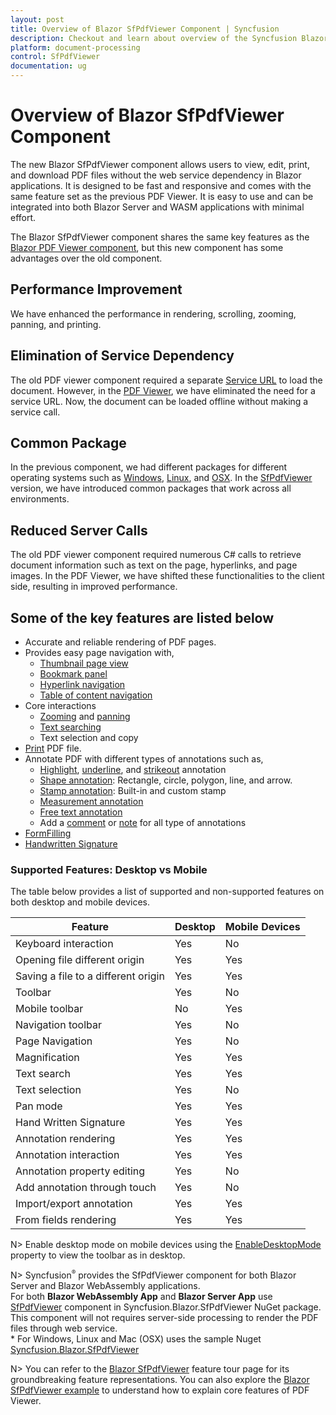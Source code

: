 ```yaml
---
layout: post
title: Overview of Blazor SfPdfViewer Component | Syncfusion
description: Checkout and learn about overview of the Syncfusion Blazor SfPdfViewer component and much more details.
platform: document-processing
control: SfPdfViewer
documentation: ug
---
```


# Overview of Blazor SfPdfViewer Component

The new Blazor SfPdfViewer component allows users to view, edit, print, and download PDF files without the web service dependency in Blazor applications. It is designed to be fast and responsive and comes with the same feature set as the previous PDF Viewer. It is easy to use and can be integrated into both Blazor Server and WASM applications with minimal effort.

The Blazor SfPdfViewer component shares the same key features as the [Blazor PDF Viewer component](https://help.syncfusion.com/document-processing/pdf/pdf-viewer/blazor/getting-started/features), but this new component has some advantages over the old component.

## Performance Improvement

We have enhanced the performance in rendering, scrolling, zooming, panning, and printing.  

## Elimination of Service Dependency

The old PDF viewer component required a separate [Service URL](https://help.syncfusion.com/document-processing/pdf/pdf-viewer/blazor/getting-started/web-assembly-application) to load the document. However, in the [PDF Viewer](https://help.syncfusion.com/document-processing/pdf/pdf-viewer2/blazor/getting-started/web-assembly-application), we have eliminated the need for a service URL. Now, the document can be loaded offline without making a service call. 

## Common Package

In the previous component, we had different packages for different operating systems such as [Windows](https://www.nuget.org/packages/Syncfusion.Blazor.PdfViewerServer.Windows), [Linux](https://www.nuget.org/packages/Syncfusion.Blazor.PdfViewerServer.Linux), and [OSX](https://www.nuget.org/packages/Syncfusion.Blazor.PdfViewerServer.OSX). In the [SfPdfViewer](https://www.nuget.org/packages/Syncfusion.Blazor.SfPdfViewer) version, we have introduced common packages that work across all environments. 

## Reduced Server Calls

The old PDF viewer component required numerous C# calls to retrieve document information such as text on the page, hyperlinks, and page images. In the PDF Viewer, we have shifted these functionalities to the client side, resulting in improved performance. 

## Some of the key features are listed below

* Accurate and reliable rendering of PDF pages.
* Provides easy page navigation with,
    * [Thumbnail page view](https://help.syncfusion.com/document-processing/pdf/pdf-viewer2/blazor/navigation#page-thumbnail-navigation)
    * [Bookmark panel](https://help.syncfusion.com/document-processing/pdf/pdf-viewer2/blazor/navigation#bookmark-navigation)
    * [Hyperlink navigation](https://help.syncfusion.com/document-processing/pdf/pdf-viewer2/blazor/navigation#hyperlink-navigation)
    * [Table of content navigation](https://help.syncfusion.com/document-processing/pdf/pdf-viewer2/blazor/navigation#table-of-content-navigation)
* Core interactions
    * [Zooming](https://help.syncfusion.com/document-processing/pdf/pdf-viewer2/blazor/magnification) and [panning](https://help.syncfusion.com/document-processing/pdf/pdf-viewer2/blazor/interaction#panning-mode)
    * [Text searching](https://help.syncfusion.com/document-processing/pdf/pdf-viewer2/blazor/text-search)
    * Text selection and copy
* [Print](https://help.syncfusion.com/document-processing/pdf/pdf-viewer2/blazor/print) PDF file.
* Annotate PDF with different types of annotations such as,
    * [Highlight](https://help.syncfusion.com/document-processing/pdf/pdf-viewer2/blazor/annotation/text-markup-annotation#highlight-a-text), [underline](https://help.syncfusion.com/document-processing/pdf/pdf-viewer2/blazor/annotation/text-markup-annotation#underline-a-text), and [strikeout](https://help.syncfusion.com/document-processing/pdf/pdf-viewer2/blazor/annotation/text-markup-annotation#strikethrough-a-text) annotation
    * [Shape annotation](https://help.syncfusion.com/document-processing/pdf/pdf-viewer2/blazor/annotation/shape-annotation): Rectangle, circle, polygon, line, and arrow.
    * [Stamp annotation](https://help.syncfusion.com/document-processing/pdf/pdf-viewer2/blazor/annotation/stamp-annotation): Built-in and custom stamp
    * [Measurement annotation](https://help.syncfusion.com/document-processing/pdf/pdf-viewer2/blazor/annotation/measurement-annotation)
    * [Free text annotation](https://help.syncfusion.com/document-processing/pdf/pdf-viewer2/blazor/annotation/free-text-annotation)
    * Add a [comment](https://help.syncfusion.com/document-processing/pdf/pdf-viewer2/blazor/annotation/comments) or [note](https://help.syncfusion.com/document-processing/pdf/pdf-viewer2/blazor/annotation/sticky-notes-annotation) for all type of annotations
* [FormFilling](https://help.syncfusion.com/document-processing/pdf/pdf-viewer2/blazor/form-filling)
* [Handwritten Signature](https://help.syncfusion.com/document-processing/pdf/pdf-viewer2/blazor/hand-written-signature)

### Supported Features: Desktop vs Mobile

The table below provides a list of supported and non-supported features on both desktop and mobile devices.

|Feature|Desktop|Mobile Devices|
|--|--|--|	
|Keyboard interaction|	Yes|	No|
|Opening file different origin|	Yes|	Yes|
|Saving a file to a different origin|	Yes	|Yes|
|Toolbar|	Yes	|No|
|Mobile toolbar|	No	|Yes|
|Navigation toolbar|	Yes	|No|
|Page Navigation|	Yes|	No|
|Magnification|	Yes|	Yes|
|Text search|	Yes|	Yes|
|Text selection|	Yes|	No|
|Pan mode|	Yes|	Yes|
|Hand Written Signature|	Yes|	Yes|
|Annotation rendering|	Yes|	Yes|
|Annotation interaction|	Yes|	Yes|
|Annotation property editing|	Yes|	No|
|Add annotation through touch|	Yes|	No|
|Import/export annotation|	Yes|	Yes|
|From fields rendering|	Yes|	Yes|

N> Enable desktop mode on mobile devices using the [EnableDesktopMode](https://help.syncfusion.com/cr/blazor/Syncfusion.Blazor.SfPdfViewer.PdfViewerBase.html#Syncfusion_Blazor_SfPdfViewer_PdfViewerBase_EnableDesktopMode) property to view the toolbar as in desktop.

N> Syncfusion<sup style="font-size:70%">&reg;</sup> provides the SfPdfViewer component for both Blazor Server and Blazor WebAssembly applications.
<br />For both **Blazor WebAssembly App** and **Blazor Server App** use [SfPdfViewer](https://help.syncfusion.com/cr/blazor/Syncfusion.Blazor.PdfViewer.SfPdfViewer.html) component in Syncfusion.Blazor.SfPdfViewer NuGet package. This component will not requires server-side processing to render the PDF files through web service.
<br/>* For Windows, Linux and Mac (OSX) uses the sample Nuget [Syncfusion.Blazor.SfPdfViewer](https://www.nuget.org/packages/Syncfusion.Blazor.SfPdfViewer)

N> You can refer to the [Blazor SfPdfViewer](https://www.syncfusion.com/blazor-components/blazor-pdf-viewer) feature tour page for its groundbreaking feature representations. You can also explore the [Blazor SfPdfViewer example](https://blazor.syncfusion.com/demos/pdf-viewer-2/default-functionalities?theme=fluent) to understand how to explain core features of PDF Viewer.
